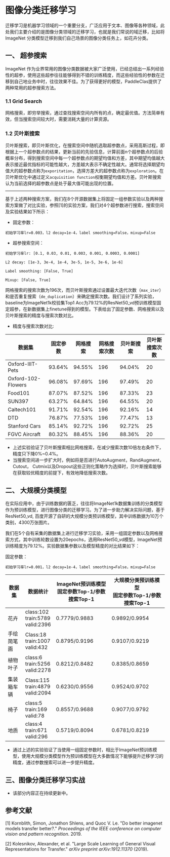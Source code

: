 # 图像分类迁移学习

迁移学习是机器学习领域的一个重要分支，广泛应用于文本、图像等各种领域，此处我们主要介绍的是图像分类领域的迁移学习，也就是我们常说的域迁移，比如将 ImageNet 分类模型迁移到我们自己场景的图像分类任务上，如花卉分类。

## 一、 超参搜索

ImageNet 作为业界常用的图像分类数据被大家广泛使用，已经总结出一系列经验性的超参，使用这些超参往往能够得到不错的训练精度，而这些经验性的参数在迁移到自己地业务中时，往往效果不佳。为了获得更好的模型，PaddleClas提供了两种常用的超参搜索方法。

### 1.1 Grid Search

网格搜索，即穷举搜索，通过查找搜索空间内所有的点，确定最优值。方法简单有效，但当搜索空间较大时，需要消耗大量的计算资源。

### 1.2 贝叶斯搜索

贝叶斯搜索，即贝叶斯优化，在搜索空间中随机选取超参数点，采用高斯过程，即根据上一个超参数点的结果，更新当前的先验信息，计算前面n个超参数点的后验概率分布，得到搜索空间中每一个超参数点的期望均值和方差，其中期望均值越大表示接近最优指标的可能性越大，方差越大表示不确定性越大。通常将选择期望均值大的超参数点称为`exporitation`，选择方差大的超参数点称为`exploration`。在贝叶斯优化中通过定义`acquisition function`权衡期望均值和方差。贝叶斯搜索认为当前选择的超参数点是处于最大值可能出现的位置。

------

基于上述两种搜索方案，我们在8个开源数据集上将固定一组参数实验以及两种搜索方案做了对比实验，参照[1]的实验方案，我们对4个超参数进行搜索，搜索空间及实验结果如下所示：

- 固定参数：

```
初始学习率lr=0.003，l2 decay=1e-4，label smoothing=False，mixup=False
```

- 超参搜索空间：

```
初始学习率lr: [0.1, 0.03, 0.01, 0.003, 0.001, 0.0003, 0.0001]

L2 decay: [1e-3, 3e-4, 1e-4, 3e-5, 1e-5, 3e-6, 1e-6]

Label smoothing: [False, True]

Mixup: [False, True]
```

网格搜索的搜索次数为196次，而贝叶斯搜索通过设置最大迭代次数（`max_iter`）和是否重复搜索（`de_duplication`）来确定搜索次数。我们设计了系列实验，baseline为ImageNet1k校验集Top1 Acc为79.12%的ResNet50_vd预训练模型固定超参，在新数据集上finetune得到的模型。下表给出了固定参数、网格搜索以及贝叶斯搜索的精度与搜索次数对比。

- 精度与搜索次数对比:

| 数据集             | 固定参数 | 网格搜索 | 网格搜索次数 | 贝叶斯搜索 | 贝叶斯搜索次数| 
| ------------------ | -------- | -------- | -------- | -------- | ---------- |
| Oxford-IIIT-Pets   | 93.64%   | 94.55%   | 196 | 94.04%     | 20         |
| Oxford-102-Flowers | 96.08%   | 97.69%   | 196 |  97.49%     | 20         |
| Food101            | 87.07%   | 87.52%   | 196 |  87.33%     | 23         |
| SUN397             | 63.27%   | 64.84%   | 196 |  64.55%     | 20         |
| Caltech101         | 91.71%   | 92.54%   | 196 |  92.16%     | 14         |
| DTD                | 76.87%   | 77.53%   | 196 |  77.47%     | 13         |
| Stanford Cars      | 85.14%   | 92.72%   | 196 |  92.72%     | 25         |
| FGVC Aircraft      | 80.32%   | 88.45%   | 196 |  88.36%     | 20         |


- 上述实验验证了贝叶斯搜索相比网格搜索，在减少搜索次数10倍左右条件下，精度只下降0%~0.4%。
- 当搜索空间进一步扩大时，例如将是否进行AutoAugment，RandAugment，Cutout， Cutmix以及Dropout这些正则化策略作为选择时，贝叶斯搜索能够在获取较优精度的前提下，有效地降低搜索次数。

## 二、 大规模分类模型

在实际应用中，由于训练数据的匮乏，往往将ImageNet1k数据集训练的分类模型作为预训练模型，进行图像分类的迁移学习。为了进一步助力解决实际问题，基于ResNet50_vd, 百度开源了自研的大规模分类预训练模型，其中训练数据为10万个类别，4300万张图片。

我们在5个自有采集的数据集上进行迁移学习实验，采用一组固定参数以及网格搜索方式，其中训练轮数设置为20epochs，选用ResNet50_vd模型，ImageNet预训练精度为79.12%。实验数据集参数以及模型精度的对比结果如下：

固定参数：

```
初始学习率lr=0.001，l2 decay=1e-4，label smoothing=False，mixup=False
```

| 数据集          | 数据统计                                  | **ImageNet预训练模型 <br />固定参数Top-1/参数搜索Top-1** | **大规模分类预训练模型<br />固定参数Top-1/参数搜索Top-1** |
| --------------- | ----------------------------------------- | -------------------------------------------------------- | --------------------------------------------------------- |
| 花卉         | class:102<br />train:5789<br />valid:2396 | 0.7779/0.9883                                            | 0.9892/0.9954                                             |
| 手绘简笔画   | Class:18<br />train:1007<br />valid:432   | 0.8795/0.9196                                            | 0.9107/0.9219                                             |
| 植物叶子     | class:6<br />train:5256<br />valid:2278   | 0.8212/0.8482                                            | 0.8385/0.8659                                             |
| 集装箱车辆   | Class:115<br />train:4879<br />valid:2094 | 0.6230/0.9556                                            | 0.9524/0.9702                                             |
| 椅子         | class:5<br />train:169<br />valid:78      | 0.8557/0.9688                                            | 0.9077/0.9792                                             |
| 地质         | class:4<br />train:671<br />valid:296     | 0.5719/0.8094                                            | 0.6781/0.8219                                             |

- 通过上述的实验验证了当使用一组固定参数时，相比于ImageNet预训练模型，使用大规模分类模型作为预训练模型在大多数情况下能够提升迁移学习的精度，通过参数搜索可以进一步提升精度。


## 三、图像分类迁移学习实战

* 该部分内容正在持续更新中。


## 参考文献

[1] Kornblith, Simon, Jonathon Shlens, and Quoc V. Le. "Do better imagenet models transfer better?." *Proceedings of the IEEE conference on computer vision and pattern recognition*. 2019.

[2] Kolesnikov, Alexander, et al. "Large Scale Learning of General Visual Representations for Transfer." *arXiv preprint arXiv:1912.11370* (2019).